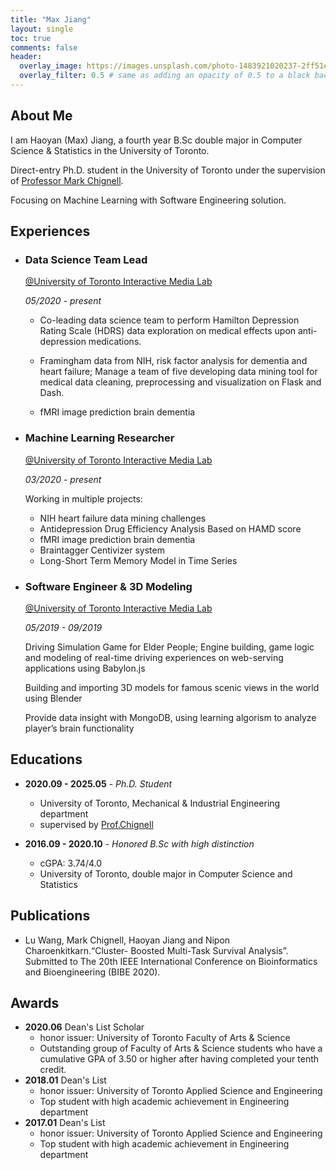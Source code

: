 ```yaml
---
title: "Max Jiang"
layout: single
toc: true
comments: false
header:
  overlay_image: https://images.unsplash.com/photo-1483921020237-2ff51e8e4b22?ixlib=rb-1.2.1&ixid=eyJhcHBfaWQiOjEyMDd9&auto=format&fit=crop&w=1050&q=80
  overlay_filter: 0.5 # same as adding an opacity of 0.5 to a black background
---
```

## About Me
I am Haoyan (Max) Jiang, a fourth year B.Sc<span> double major in Computer Science & Statistics in the University of Toronto.

Direct-entry Ph.D. student in the University of Toronto under the supervision of [Professor Mark Chignell](https://www.mie.utoronto.ca/faculty_staff/chignell/).

Focusing on Machine Learning with Software Engineering solution.

## Experiences
+ ### Data Science Team Lead
    [@University of Toronto Interactive Media Lab](https://imedia.mie.utoronto.ca/)

    *05/2020 - present*

    -  Co-leading data science team to perform Hamilton Depression Rating Scale (HDRS) data exploration on medical effects upon anti-depression medications.

    - Framingham data from NIH, risk factor analysis for dementia and heart failure; Manage a team of five developing data mining tool for medical data cleaning, preprocessing and visualization on Flask and Dash.

    - fMRI image prediction brain dementia

+ ### Machine Learning Researcher
    [@University of Toronto Interactive Media Lab](https://imedia.mie.utoronto.ca/)

    *03/2020 - present*

    Working in multiple projects: 
    * NIH heart failure data mining challenges
    * Antidepression Drug Efficiency Analysis Based on HAMD score
    * fMRI image prediction brain dementia
    * Braintagger Centivizer system
    * Long-Short Term Memory Model in Time Series

+ ### Software Engineer & 3D Modeling
    [@University of Toronto Interactive Media Lab](https://imedia.mie.utoronto.ca/)
    
    *05/2019 - 09/2019*

    Driving Simulation Game for Elder People; Engine building, game logic and modeling of real-time driving experiences on web-serving applications using Babylon.js

    Building and importing 3D models for famous scenic views in the world using Blender

    Provide data insight with MongoDB, using learning algorism to analyze player’s brain functionality

## Educations
* **2020.09 - 2025.05** - *Ph.D. Student*
    - University of Toronto, Mechanical & Industrial Engineering department
    - supervised by [Prof.Chignell](https://www.mie.utoronto.ca/faculty_staff/chignell/) 

* **2016.09 - 2020.10** - *Honored B.Sc<span> with high distinction* 
    - cGPA: 3.74/4.0
    - University of Toronto, double major in Computer Science and Statistics 

## Publications
* Lu Wang, Mark Chignell, Haoyan Jiang and Nipon Charoenkitkarn.“Cluster- Boosted Multi-Task Survival Analysis”. Submitted to The 20th IEEE International Conference on Bioinformatics and Bioengineering (BIBE 2020).

## Awards
* **2020.06** Dean's List Scholar 
    - honor issuer: University of Toronto Faculty of Arts & Science
    - Outstanding group of Faculty of Arts & Science students who have a cumulative GPA of 3.50 or higher after having completed your tenth credit.
* **2018.01** Dean's List 
    - honor issuer: University of Toronto Applied Science and Engineering
    - Top student with high academic achievement in Engineering department
* **2017.01** Dean's List 
    - honor issuer: University of Toronto Applied Science and Engineering
    - Top student with high academic achievement in Engineering department